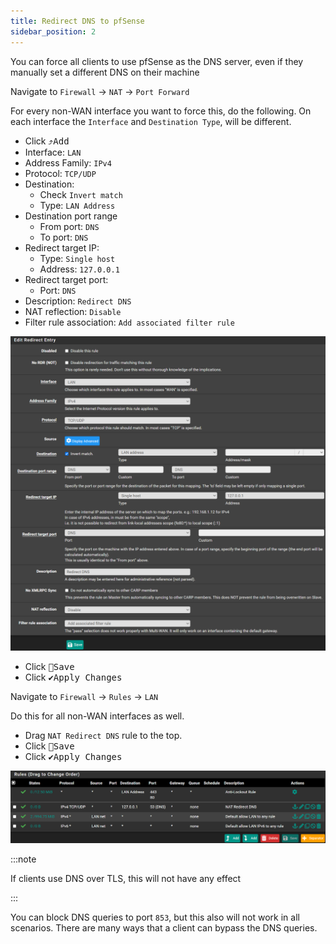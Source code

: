 ```yaml
---
title: Redirect DNS to pfSense
sidebar_position: 2
---
```


You can force all clients to use pfSense as the DNS server,
even if they manually set a different DNS on their machine

Navigate to `Firewall` -> `NAT` -> `Port Forward`

For every non-WAN interface you want to force this, do the following.
On each interface the `Interface` and `Destination Type`, will be different.

- Click <kbd>⤴️Add</kbd>
- Interface: `LAN`
- Address Family: `IPv4`
- Protocol: `TCP/UDP`
- Destination:
  - Check `Invert match`
  - Type: `LAN Address`
- Destination port range
  - From port: `DNS`
  - To port: `DNS`
- Redirect target IP:
  - Type: `Single host`
  - Address: `127.0.0.1`
- Redirect target port:
  - Port: `DNS`
- Description: `Redirect DNS`
- NAT reflection: `Disable`
- Filter rule association: `Add associated filter rule`

![redirect-dns](./img/redirect-dns.png)

- Click <kbd>💾Save</kbd>
- Click <kbd>✔️Apply Changes</kbd>

Navigate to `Firewall` -> `Rules` -> `LAN`

Do this for all non-WAN interfaces as well.

- Drag `NAT Redirect DNS` rule to the top.
- Click <kbd>💾Save</kbd>
- Click <kbd>✔️Apply Changes</kbd>

![redirect-dns-rules](./img/redirect-dns-rules.png)

:::note

If clients use DNS over TLS, this will not have any effect

:::

You can block DNS queries to port `853`, but this also will not work in all scenarios.
There are many ways that a client can bypass the DNS queries.
